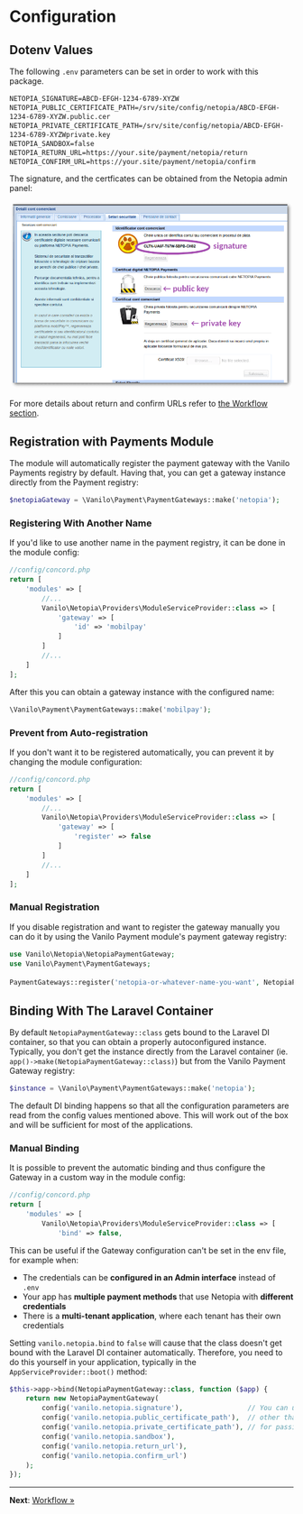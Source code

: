 # Configuration

## Dotenv Values

The following `.env` parameters can be set in order to work with this package.

```dotenv
NETOPIA_SIGNATURE=ABCD-EFGH-1234-6789-XYZW
NETOPIA_PUBLIC_CERTIFICATE_PATH=/srv/site/config/netopia/ABCD-EFGH-1234-6789-XYZW.public.cer
NETOPIA_PRIVATE_CERTIFICATE_PATH=/srv/site/config/netopia/ABCD-EFGH-1234-6789-XYZWprivate.key
NETOPIA_SANDBOX=false
NETOPIA_RETURN_URL=https://your.site/payment/netopia/return
NETOPIA_CONFIRM_URL=https://your.site/payment/netopia/confirm
```

The signature, and the certficates can be obtained from the Netopia admin panel:

![netopia_admin_security.png](netopia_admin_security.png)

For more details about return and confirm URLs refer to [the Workflow section](workflow.md).

## Registration with Payments Module

The module will automatically register the payment gateway with the Vanilo Payments registry by
default. Having that, you can get a gateway instance directly from the Payment registry:

```php
$netopiaGateway = \Vanilo\Payment\PaymentGateways::make('netopia');
```

### Registering With Another Name

If you'd like to use another name in the payment registry, it can be done in the module config:

```php
//config/concord.php
return [
    'modules' => [
        //...
        Vanilo\Netopia\Providers\ModuleServiceProvider::class => [
            'gateway' => [
                'id' => 'mobilpay'
            ]
        ]
        //...
    ]
];
```

After this you can obtain a gateway instance with the configured name:

```php
\Vanilo\Payment\PaymentGateways::make('mobilpay');
```

### Prevent from Auto-registration

If you don't want it to be registered automatically, you can prevent it by changing the module
configuration:

```php
//config/concord.php
return [
    'modules' => [
        //...
        Vanilo\Netopia\Providers\ModuleServiceProvider::class => [
            'gateway' => [
                'register' => false
            ]
        ]
        //...
    ]
];
```

### Manual Registration

If you disable registration and want to register the gateway manually you can do it by using the
Vanilo Payment module's payment gateway registry:

```php
use Vanilo\Netopia\NetopiaPaymentGateway;
use Vanilo\Payment\PaymentGateways;

PaymentGateways::register('netopia-or-whatever-name-you-want', NetopiaPaymentGateway::class);
```

## Binding With The Laravel Container

By default `NetopiaPaymentGateway::class` gets bound to the Laravel DI container, so that you can
obtain a properly autoconfigured instance. Typically, you don't get the instance directly from the
Laravel container (ie. `app()->make(NetopiaPaymentGateway::class)`) but from the Vanilo Payment
Gateway registry:

```php
$instance = \Vanilo\Payment\PaymentGateways::make('netopia');
```

The default DI binding happens so that all the configuration parameters are read from the config values
mentioned above. This will work out of the box and will be sufficient for most of the applications.

### Manual Binding

It is possible to prevent the automatic binding and thus configure the Gateway in a custom way in
the module config:

```php
//config/concord.php
return [
    'modules' => [
        Vanilo\Netopia\Providers\ModuleServiceProvider::class => [
            'bind' => false,
```

This can be useful if the Gateway configuration can't be set in the env file, for example when:

- The credentials can be **configured in an Admin interface** instead of `.env`
- Your app has **multiple payment methods** that use Netopia with **different credentials**
- There is a **multi-tenant application**, where each tenant has their own credentials

Setting `vanilo.netopia.bind` to `false` will cause that the class doesn't get bound with the
Laravel DI container automatically. Therefore, you need to do this yourself in your application,
typically in the `AppServiceProvider::boot()` method:

```php
$this->app->bind(NetopiaPaymentGateway::class, function ($app) {
    return new NetopiaPaymentGateway(
        config('vanilo.netopia.signature'),                // You can use any source 
        config('vanilo.netopia.public_certificate_path'),  // other than config()
        config('vanilo.netopia.private_certificate_path'), // for passing args
        config('vanilo.netopia.sandbox'),
        config('vanilo.netopia.return_url'),
        config('vanilo.netopia.confirm_url')
    );
});
```

---

**Next**: [Workflow &raquo;](workflow.md)
